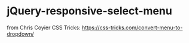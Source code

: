 # jQuery-responsive-select-menu
from Chris Coyier CSS Tricks: https://css-tricks.com/convert-menu-to-dropdown/
